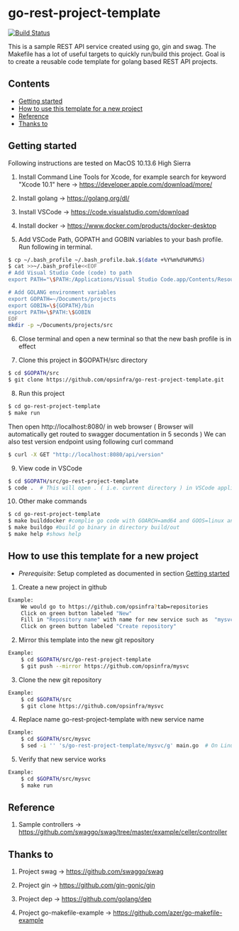 # go-rest-project-template

[![Build Status](https://travis-ci.org/gin-gonic/gin.svg)](https://travis-ci.com/opsinfra/go-rest-project-template)


This is a sample REST API service created using go, gin and swag.
The Makefile has a lot of useful targets to quickly run/build this project.
Goal is to create a reusable code template for golang based REST API projects.

## Contents
 - [Getting started](#getting-started)
 - [How to use this template for a new project](#How-to-use-this-template-for-a-new-project)
 - [Reference](#Reference)
 - [Thanks to](#thanks-to)

## Getting started

Following instructions are tested on MacOS 10.13.6 High Sierra

1. Install Command Line Tools for Xcode, for example search for keyword "Xcode 10.1" here -> https://developer.apple.com/download/more/

2. Install golang -> https://golang.org/dl/

3. Install VSCode ->  https://code.visualstudio.com/download

4. Install docker -> https://www.docker.com/products/docker-desktop

5. Add VSCode Path, GOPATH and GOBIN variables to your bash profile. Run following in terminal.
```sh
$ cp ~/.bash_profile ~/.bash_profile.bak.$(date +%Y%m%d%H%M%S)
$ cat >>~/.bash_profile<<EOF
# Add Visual Studio Code (code) to path
export PATH="\$PATH:/Applications/Visual Studio Code.app/Contents/Resources/app/bin"

# Add GOLANG environment variables
export GOPATH=~/Documents/projects
export GOBIN=\${GOPATH}/bin
export PATH=\$PATH:\$GOBIN
EOF
mkdir -p ~/Documents/projects/src
```
6. Close terminal and open a new terminal so that the new bash profile is in effect

7. Clone this project in $GOPATH/src directory
```sh
$ cd $GOPATH/src
$ git clone https://github.com/opsinfra/go-rest-project-template.git
```

8. Run this project
```sh
$ cd go-rest-project-template
$ make run
```
Then open http://localhost:8080/ in web browser ( Browser will automatically get routed to swagger documentation in 5 seconds )
We can also test version endpoint using following curl command
```sh
$ curl -X GET "http://localhost:8080/api/version"
```

9. View code in VSCode
```sh
$ cd $GOPATH/src/go-rest-project-template
$ code .  # This will open . ( i.e. current directory ) in VSCode application
```

10. Other make commands
```sh
$ cd go-rest-project-template
$ make builddocker #complie go code with GOARCH=amd64 and GOOS=linux and create docker image
$ make buildgo #build go binary in directory build/out
$ make help #shows help
```

## How to use this template for a new project
- *Prerequisite*: Setup completed as documented in section [Getting started](#getting-started)

1. Create a new project in github
```sh
Example:
    We would go to https://github.com/opsinfra?tab=repositories
    Click on green button labeled "New"
    Fill in "Repository name" with name for new service such as  "mysvc"
    Click on green button labeled "Create repository"
```

2. Mirror this template into the new git repository
```sh
Example:
    $ cd $GOPATH/src/go-rest-project-template
    $ git push --mirror https://github.com/opsinfra/mysvc
```

3. Clone the new git repository
```sh
Example:
    $ cd $GOPATH/src
    $ git clone https://github.com/opsinfra/mysvc
```

4. Replace name go-rest-project-template with new service name
```sh
Example:
    $ cd $GOPATH/src/mysvc
    $ sed -i '' 's/go-rest-project-template/mysvc/g' main.go  # On Linux, this line would be sed -i main.go 's/go-rest-project-template/mysvc/g'
```

5. Verify that new service works
```sh
Example:
    $ cd $GOPATH/src/mysvc
    $ make run
```


## Reference

1. Sample controllers -> https://github.com/swaggo/swag/tree/master/example/celler/controller


## Thanks to

1. Project swag  -> https://github.com/swaggo/swag

2. Project gin  -> https://github.com/gin-gonic/gin

3. Project dep -> https://github.com/golang/dep

4. Project go-makefile-example -> https://github.com/azer/go-makefile-example
